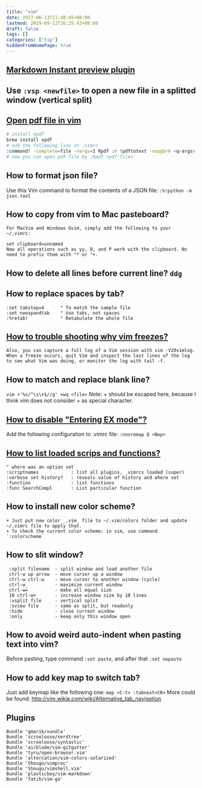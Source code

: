 ```yaml
---
title: "vim"
date: 2017-06-13T11:48:45+08:00
lastmod: 2019-09-12T16:25:43+08:00
draft: false
tags: []
categories: ["tip"]
hiddenFromHomePage: true
---
```




## [Markdown Instant preview plugin](https://github.com/suan/vim-instant-markdown)

## Use `:vsp <newfile>` to open a new file in a splitted window (vertical split)

## [Open pdf file in vim](https://vim.fandom.com/wiki/Open_PDF_files)

```sh
# install xpdf
brew install xpdf
# add the following line ot .vimrc
:command! -complete=file -nargs=1 Rpdf :r !pdftotext -nopgbrk <q-args> -
# now you can open pdf file by :Rpdf <pdf-file>

```


## How to format json file?

Use this Vim command to format the contents of a JSON file: `:%!python -m json.tool`

## How to copy from vim to Mac pasteboard?

```
For MacVim and Windows Gvim, simply add the following to your ~/.vimrc:

set clipboard=unnamed
Now all operations such as yy, D, and P work with the clipboard. No need to prefix them with "* or "+.
```

## How to delete all lines before current line? `ddg`

## How to replace spaces by tab?
```
:set tabstop=4      " To match the sample file
:set noexpandtab    " Use tabs, not spaces
:%retab!            " Retabulate the whole file
```
## [How to trouble shooting why vim freezes?](http://stackoverflow.com/questions/24307374/how-to-determine-the-reason-vim-freezes)
```
Also, you can capture a full log of a Vim session with vim -V20vimlog. When a freeze occurs, quit Vim and inspect the last lines of the log to see what Vim was doing, or monitor the log with tail -f.
```

## How to match and replace blank line?
`vim +'%s/^\s\+$//g' +wq <file>`
*Note*: *+* should be escaped here, because I think vim does not consider *+* as special character.
## [How to disable "Entering EX mode"?](http://stackoverflow.com/questions/1269689/to-disable-entering-ex-mode-in-vim)
Add the following configuration to .vimrc file:
`:nnoremap Q <Nop>`
## [How to list loaded scrips and functions?](http://stackoverflow.com/questions/48933/how-do-i-list-loaded-plugins-in-vim)
```
" where was an option set  
:scriptnames            : list all plugins, _vimrcs loaded (super)  
:verbose set history?   : reveals value of history and where set  
:function               : list functions  
:func SearchCompl       : List particular function
```
## How to install new color scheme?
    + Just put new color _.vim_ file to ~/.vim/colors folder and update ~/.vimrc file to apply that.
    + To check the current color scheme: in vim, use command `:colorscheme`
## How to slit window?
```
 :split filename  - split window and load another file
 ctrl-w up arrow  - move cursor up a window
 ctrl-w ctrl-w    - move cursor to another window (cycle)
 ctrl-w_          - maximize current window
 ctrl-w=          - make all equal size
 10 ctrl-w+       - increase window size by 10 lines
 :vsplit file     - vertical split
 :sview file      - same as split, but readonly
 :hide            - close current window
 :only            - keep only this window open
```
## How to avoid weird auto-indent when pasting text into vim?
Before pasting, type command `:set paste`, and after that `:set nopaste`
## How to add key map to switch tab?
Just add keymap like the following one:
`map <C-t> :tabnext<CR>`
More could be found: http://vim.wikia.com/wiki/Alternative_tab_navigation


## Plugins
```
Bundle 'gmarik/vundle'
Bundle 'scrooloose/nerdtree'
Bundle 'scrooloose/syntastic'
Bundle 'airblade/vim-gitgutter'
Bundle 'tyru/open-browser.vim'
Bundle 'altercation/vim-colors-solarized'
Bundle 'Shougo/vimproc'
Bundle 'Shougo/vimshell.vim'
Bundle 'plasticboy/vim-markdown'
Bundle 'fatih/vim-go'
```
